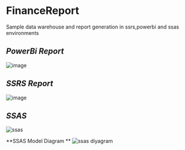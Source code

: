 # FinanceReport
Sample data warehouse and report generation in ssrs,powerbi and ssas environments


## *PowerBi Report*
![image](https://user-images.githubusercontent.com/38791151/183751089-7617bfdd-57ea-43bd-ad6c-fcfe2127e0a6.png)

## *SSRS Report*
![image](https://user-images.githubusercontent.com/38791151/183751430-2615c845-cff7-4934-8733-97a5180b79e8.png)


## *SSAS*
![ssas](https://user-images.githubusercontent.com/38791151/183751586-36f0fef3-3b0e-4298-8c9f-6e92861a0cac.JPG)

**SSAS Model Diagram **
![ssas diyagram](https://user-images.githubusercontent.com/38791151/183751918-7a8825d3-b622-4508-beca-5f965bdc02cf.JPG)
